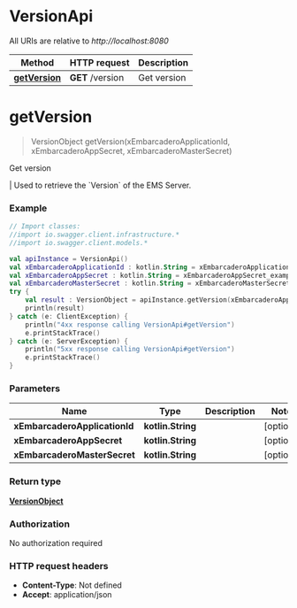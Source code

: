 # VersionApi

All URIs are relative to *http://localhost:8080*

Method | HTTP request | Description
------------- | ------------- | -------------
[**getVersion**](VersionApi.md#getVersion) | **GET** /version | Get version


<a name="getVersion"></a>
# **getVersion**
> VersionObject getVersion(xEmbarcaderoApplicationId, xEmbarcaderoAppSecret, xEmbarcaderoMasterSecret)

Get version

 |      Used to retrieve the &#x60;Version&#x60; of the EMS Server.

### Example
```kotlin
// Import classes:
//import io.swagger.client.infrastructure.*
//import io.swagger.client.models.*

val apiInstance = VersionApi()
val xEmbarcaderoApplicationId : kotlin.String = xEmbarcaderoApplicationId_example // kotlin.String | 
val xEmbarcaderoAppSecret : kotlin.String = xEmbarcaderoAppSecret_example // kotlin.String | 
val xEmbarcaderoMasterSecret : kotlin.String = xEmbarcaderoMasterSecret_example // kotlin.String | 
try {
    val result : VersionObject = apiInstance.getVersion(xEmbarcaderoApplicationId, xEmbarcaderoAppSecret, xEmbarcaderoMasterSecret)
    println(result)
} catch (e: ClientException) {
    println("4xx response calling VersionApi#getVersion")
    e.printStackTrace()
} catch (e: ServerException) {
    println("5xx response calling VersionApi#getVersion")
    e.printStackTrace()
}
```

### Parameters

Name | Type | Description  | Notes
------------- | ------------- | ------------- | -------------
 **xEmbarcaderoApplicationId** | **kotlin.String**|  | [optional]
 **xEmbarcaderoAppSecret** | **kotlin.String**|  | [optional]
 **xEmbarcaderoMasterSecret** | **kotlin.String**|  | [optional]

### Return type

[**VersionObject**](VersionObject.md)

### Authorization

No authorization required

### HTTP request headers

 - **Content-Type**: Not defined
 - **Accept**: application/json

